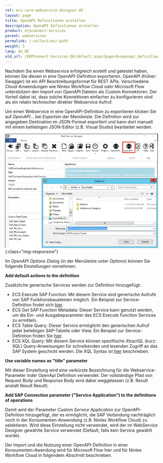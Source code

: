 ```yaml
---
ref: ecs-core-webservice-designer-05
layout: page
title: OpenAPI Definitionen erstellen
description: OpenAPI Definitionen erstellen
product: erpconnect-services
parent: webservices
permalink: /:collection/:path
weight: 5
lang: de_DE
old_url: /ERPConnect-Services-DE/default.aspx?pageid=openapi_definitionen_erstellen
---
```


Nachdem Sie einen Webservice erfolgreich erstellt und getestet haben, können Sie diesen in eine OpenAPI-Definition exportieren. OpenAPI (früher: Swagger) ist ein API Beschreibungsformat für REST APIs. Verschiedene Cloud-Anwendungen wie Nintex Workflow Cloud oder Microsoft Flow unterstützen den Import von OpenAPI Dateien als Custom Konnektoren. Der Vorteil dabei ist, dass solche Konnektoren einfacher zu konfigurieren sind als ein relativ technischer direkter Webservice Aufruf. 

Um einen Webservice in eine OpenAPI-Definition zu exportieren klicken Sie auf *OpenAPI...* bei *Exports*in der Menüleiste. Die Definition wird zur angegeben Destination im JSON-Format exportiert und kann dort manuell mit einem belliebigen JSON-Editor (z.B. Visual Studio) bearbeitet werden. 

![ecscore-nwc_1](/img/content/ecscore-wsd_21.jpg){:class="img-responsive"}

Im *OpenAPI Options Dialog* (in der Menüleiste unter *Options*) können Sie folgende Einstellungen vornehmen:


**Add default actions to the definition**

Zusätzliche generische Services werden zur Definition hinzugefügt:

- ECS Execute SAP Function: Mit diesem Service sind generische Aufrufe von SAP Funktionsbausteinen möglich. Ein Beispiel zur Service-Definition findet sich [hier](../../ecs-de/ecs-runtime/ecs-webservices/rest-ohne-tecs/ecs-funktionsbaustein-mit-rest).
- ECS Get SAP Function Metadata: Dieser Service kann genutzt werden, um die Ein- und Ausgabeparameter des ECS Execute Function Services zu ermitteln.
- ECS Table Query: Dieser Service ermöglicht den generischen Aufruf jeder beliebigen SAP-Tabelle oder View. Ein Beispiel zur Service-Definition finden Sie [hier](../../ecs-de/ecs-runtime/ecs-webservices/rest-ohne-tecs/ecs-tabelle-mit-rest). 
- ECS XQL Query: Mit diesem Service können spezifische XtractQL (kurz: XQL) Query-Anweisungen für schreibenden und lesenden Zugriff an das SAP System geschickt werden. Die XQL Syntax ist [hier](../../ecs-de/ecs-runtime/ecs-xtractql/ecs-xtractql-syntax) beschrieben. 

**Use variable names as "title" parameter**

Mit dieser Einstellung wird eine verkürzte Bezeichnung für die Webservice-Parameter inder OpenApi Definition verwendet. Der vollständige Pfad von Request Body und Response Body wird dabei weggelassen (z.B. Result anstatt Result Result).


**Add SAP Connection parameter ("Service Application") to the definitions of operations**

Damit wird der Parameter *Custom Service Application*  zur OpenAPI-Definition hinzugefügt, der es ermöglicht, die SAP Verbindung nachträglich noch in der Konsumenten-Anwendung (z.B. Nintex Workflow Cloud) zu selektieren. Wird diese Einstellung nicht verwendet, wird der im WebService Designer gewählte Service verwendet (Default, falls kein Service gewählt wurde).  

Der Import und die Nutzung einer OpenAPI-Definition in einer Konsumenten-Awendung wird für Microsoft Flow hier und für Nintex Workflow Cloud in folgendem Abschnitt beschrieben.  